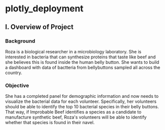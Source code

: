 # plotly_deployment

## I. Overview of Project

### Background
Roza is a biological researcher in a microbiology laboratory. She is interested in bacteria that can synthesize proteins that taste like beef and she believes this is found inside the human belly button. She wants to build a dashboard with data of bactteria from bellybuttons sampled all across the country.

### Objective
She has a completed panel for demographic information and now needs to visualize the bacterial data for each volunteer. Specifically, her volunteers should be able to identify the top 10 bacterial species in their belly buttons. That way, if Improbable Beef identifies a species as a candidate to manufacture synthetic beef, Roza's volunteers will be able to identify whether that species is found in their navel.
